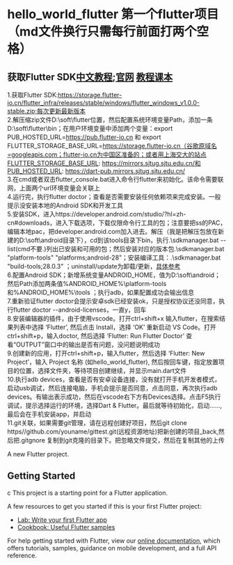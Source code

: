 # hello_world_flutter 第一个flutter项目（md文件换行只需每行前面打两个空格）

## 获取Flutter SDK[中文教程](https://flutterchina.club/get-started/install/);[官网](https://flutter.io/docs/get-started/install)   [教程课本](https://book.flutterchina.club/)
  1.获取Flutter SDK:https://storage.flutter-io.cn/flutter_infra/releases/stable/windows/flutter_windows_v1.0.0-stable.zip;每次更新最新版本  
  2.解压缩zip文件D:\soft\flutter位置，然后配置系统环境变量Path，添加一条D:\soft\flutter\bin；在用户环境变量中添加两个变量：export PUB_HOSTED_URL=https://pub.flutter-io.cn 和 export FLUTTER_STORAGE_BASE_URL=https://storage.flutter-io.cn（谷歌原域名=googleapis.com；flutter-io.cn为中国区准备的；或者用上海交大的站点FLUTTER_STORAGE_BASE_URL: https://mirrors.sjtug.sjtu.edu.cn/和PUB_HOSTED_URL: https://dart-pub.mirrors.sjtug.sjtu.edu.cn/  
  3.在cmd或者双击flutter_console.bat进入命令行flutter来初始化。该命令需要联网，上面两个url环境变量会关联上  
  4.运行完，执行flutter doctor；查看是否需要安装任何依赖项来完成安装。一般提示没安装本地的Android SDK和开发工具  
  5.安装SDK，进入https://developer.android.com/studio/?hl=zh-cn#downloads，进入下载选项，下载仅限命令行工具的包；注意要把ss的PAC，编辑本地pac，把developer.android.com加入进去。解压（我是把解压包放在新建的D:\soft\android目录下），cd到该tools目录下bin，执行.\sdkmanager.bat  --list(cmd不要.\)列出已安装和可用的包；然后安装对应的版本包.\sdkmanager.bat  "platform-tools" "platforms;android-28"；安装编译工具：.\sdkmanager.bat  "build-tools;28.0.3" ；uninstall/update为卸载/更新，[具体参考](https://developer.android.com/studio/command-line/sdkmanager?hl=zh-cn)  
  6.配置Android SDK；新增系统变量ANDROID_HOME，值为D:\soft\android；然后Path添加两条值%ANDROID_HOME%\platform-tools和%ANDROID_HOME%\tools ；执行adb，如果配置成功会输出信息  
  7.重新验证flutter doctor会提示安卓sdk已经安装ok，只是授权协议还没同意，执行flutter doctor --android-licenses，一直y，回车  
  8.安装编辑器的插件，由于使用vscode。打开ctrl+shift+x 输入flutter，在搜索结果列表中选择 ‘Flutter’, 然后点击 Install，选择 ‘OK’ 重新启动 VS Code。打开ctrl+shift+p，输入doctor, 然后选择 ‘Flutter: Run Flutter Doctor’ 查看“OUTPUT”窗口中的输出是否有问题，没问题说明成功  
  9.创建新的应用，打开ctrl+shift+p，输入flutter，然后选择 ‘Flutter: New Project’，输入 Project 名称 (如hello_world_flutter), 然后按回车键，指定放置项目的位置，选择文件夹，等待项目创建继续，并显示main.dart文件  
  10.执行adb devices，查看是否有安卓设备连接，没有就打开手机开发者模式，启动usb调试，然后连接电脑，手机会提示是否同意，点击同意，再次执行adb devices。有输出表示成功，然后在vscode右下方有Devices选择。点击F5执行调试，提示选择运行的环境，选择Dart & Flutter。最后就等待初始化，启动......,最后会在手机安装app，并启动  
  11.git关联，如果需要git管理，请在远程创建好项目，然后git clone https//github.com/youname/gittest.git(远程资源地址)把新创建的项目_back,然后把.gitgnore 复制到git克隆的目录下。把忽略文件提交，然后在复制其他的上传  

A new Flutter project.

## Getting Started
c
This project is a starting point for a Flutter application.

A few resources to get you started if this is your first Flutter project:

- [Lab: Write your first Flutter app](https://flutter.io/docs/get-started/codelab)
- [Cookbook: Useful Flutter samples](https://flutter.io/docs/cookbook)

For help getting started with Flutter, view our 
[online documentation](https://flutter.io/docs), which offers tutorials, 
samples, guidance on mobile development, and a full API reference.
